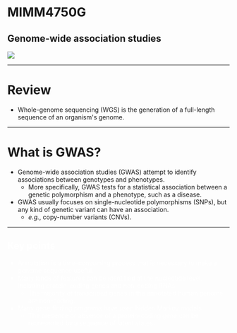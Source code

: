 # MIMM4750G
## Genome-wide association studies
![](https://imgs.xkcd.com/comics/dna.png)

---

# Review

* Whole-genome sequencing (WGS) is the generation of a full-length sequence of an organism's genome.

---

# What is GWAS?

* Genome-wide association studies (GWAS) attempt to identify associations between genotypes and phenotypes.
  * More specifically, GWAS tests for a statistical association between a genetic polymorphism and a phenotype, such as a disease.
* GWAS usually focuses on single-nucleotide polymorphisms (SNPs), but any kind of genetic variant can have an association.
  * *e.g.*, copy-number variants (CNVs).

---

<section data-background="#333" style="color:white">

<h1 style="color:white">Key points</h1>

* Annotation is a time-consuming process that is necessary to make a genome sequence useful.
* Many kinds of features can be identified at the nucleotide level, including protein-coding genes and non-coding RNAs.
  * The majority of transcribed genes in the annotated human genome are non-coding.
* Many gene finding programs have used hidden Markov models.
  * The presence or absence of a protein-coding gene can be represented by a sequence of latent states.

</section>